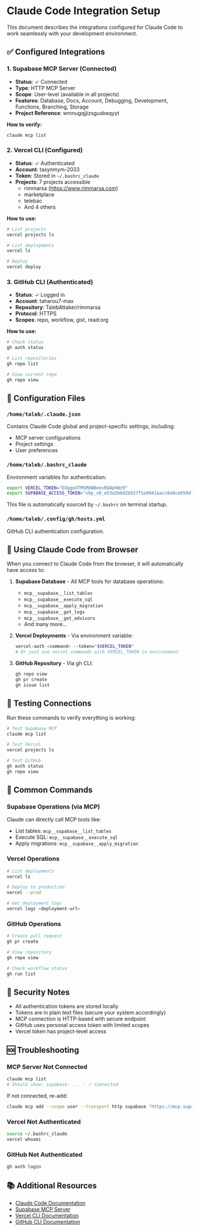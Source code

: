 # Claude Code Integration Setup

This document describes the integrations configured for Claude Code to work seamlessly with your development environment.

## ✅ Configured Integrations

### 1. **Supabase MCP Server** (Connected)
- **Status**: ✓ Connected
- **Type**: HTTP MCP Server
- **Scope**: User-level (available in all projects)
- **Features**: Database, Docs, Account, Debugging, Development, Functions, Branching, Storage
- **Project Reference**: wmnugqjjizsgusbeqyyt

**How to verify:**
```bash
claude mcp list
```

### 2. **Vercel CLI** (Configured)
- **Status**: ✓ Authenticated
- **Account**: tasynmym-2033
- **Token**: Stored in `~/.bashrc_claude`
- **Projects**: 7 projects accessible
  - rimmarsa (https://www.rimmarsa.com)
  - marketplace
  - telebac
  - And 4 others

**How to use:**
```bash
# List projects
vercel projects ls

# List deployments
vercel ls

# Deploy
vercel deploy
```

### 3. **GitHub CLI** (Authenticated)
- **Status**: ✓ Logged in
- **Account**: taharou7-max
- **Repository**: TalebAttaker/rimmarsa
- **Protocol**: HTTPS
- **Scopes**: repo, workflow, gist, read:org

**How to use:**
```bash
# Check status
gh auth status

# List repositories
gh repo list

# View current repo
gh repo view
```

## 📁 Configuration Files

### `/home/taleb/.claude.json`
Contains Claude Code global and project-specific settings, including:
- MCP server configurations
- Project settings
- User preferences

### `/home/taleb/.bashrc_claude`
Environment variables for authentication:
```bash
export VERCEL_TOKEN="EOggoXTM5MUWBeesRGNpXWz9"
export SUPABASE_ACCESS_TOKEN="sbp_v0_e53a3b6d2b927f5a9941aacc8a0ce059df79c013"
```

This file is automatically sourced by `~/.bashrc` on terminal startup.

### `/home/taleb/.config/gh/hosts.yml`
GitHub CLI authentication configuration.

## 🚀 Using Claude Code from Browser

When you connect to Claude Code from the browser, it will automatically have access to:

1. **Supabase Database** - All MCP tools for database operations:
   - `mcp__supabase__list_tables`
   - `mcp__supabase__execute_sql`
   - `mcp__supabase__apply_migration`
   - `mcp__supabase__get_logs`
   - `mcp__supabase__get_advisors`
   - And many more...

2. **Vercel Deployments** - Via environment variable:
   ```bash
   vercel-auth <command> --token="$VERCEL_TOKEN"
   # Or just use vercel commands with VERCEL_TOKEN in environment
   ```

3. **GitHub Repository** - Via gh CLI:
   ```bash
   gh repo view
   gh pr create
   gh issue list
   ```

## 🔧 Testing Connections

Run these commands to verify everything is working:

```bash
# Test Supabase MCP
claude mcp list

# Test Vercel
vercel projects ls

# Test GitHub
gh auth status
gh repo view
```

## 📝 Common Commands

### Supabase Operations (via MCP)
Claude can directly call MCP tools like:
- List tables: `mcp__supabase__list_tables`
- Execute SQL: `mcp__supabase__execute_sql`
- Apply migrations: `mcp__supabase__apply_migration`

### Vercel Operations
```bash
# List deployments
vercel ls

# Deploy to production
vercel --prod

# Get deployment logs
vercel logs <deployment-url>
```

### GitHub Operations
```bash
# Create pull request
gh pr create

# View repository
gh repo view

# Check workflow status
gh run list
```

## 🔐 Security Notes

- All authentication tokens are stored locally
- Tokens are in plain text files (secure your system accordingly)
- MCP connection is HTTP-based with secure endpoint
- GitHub uses personal access token with limited scopes
- Vercel token has project-level access

## 🆘 Troubleshooting

### MCP Server Not Connected
```bash
claude mcp list
# Should show: supabase: ... - ✓ Connected
```

If not connected, re-add:
```bash
claude mcp add --scope user --transport http supabase "https://mcp.supabase.com/mcp?project_ref=wmnugqjjizsgusbeqyyt&features=docs%2Caccount%2Cdatabase%2Cdebugging%2Cdevelopment%2Cfunctions%2Cbranching%2Cstorage"
```

### Vercel Not Authenticated
```bash
source ~/.bashrc_claude
vercel whoami
```

### GitHub Not Authenticated
```bash
gh auth login
```

## 📚 Additional Resources

- [Claude Code Documentation](https://docs.claude.com/claude-code)
- [Supabase MCP Server](https://supabase.com/docs/guides/ai/mcp)
- [Vercel CLI Documentation](https://vercel.com/docs/cli)
- [GitHub CLI Documentation](https://cli.github.com/manual/)
